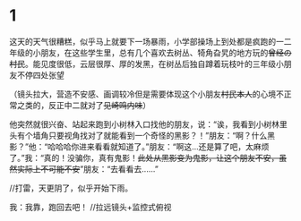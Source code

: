 # 1

这天的天气很糟糕，似乎马上就要下一场暴雨，小学部操场上到处都是疯跑的一二年级的小朋友，在这些学生里，总有几个喜欢去树丛、犄角旮旯的地方玩的~~曾经の村民~~。能见度很低，云层很厚、厚的发黑，在树丛后独自蹲着玩枝叶的三年级小朋友不停四处张望

（镜头拉大，营造不安感、画调较冷但是需要体现这个小朋友~~村民本人~~的心境不正常之类的，反正中二就对了~~见崎鸣内味~~）

他突然就很兴奋、站起来跑到小树林入口找他的朋友，说：“诶，我看到小树林里头有个墙角只要视角找对了就能看到一个奇怪的黑影？！”朋友：“啊？什么黑影？”他：“哈哈哈你进来看看就知道了。”朋友：“啊这...还是算了吧，太麻烦了。”我：“真的！没骗你，真有鬼影！~~此处从黑影变为鬼影，让这个朋友不安，虽然实际上不可能不安~~”朋友：“去看看去......”

//打雷，天更阴了，似乎开始下雨。

我：我靠，跑回去吧！ //拉远镜头+监控式俯视

